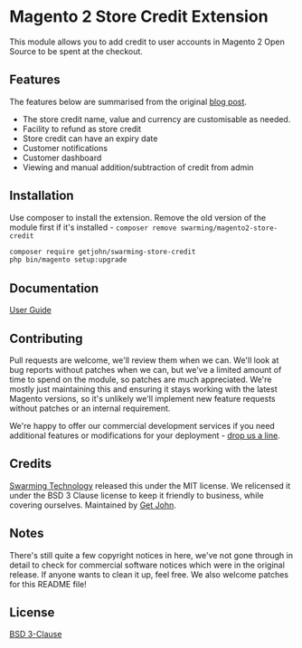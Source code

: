 # Magento 2 Store Credit Extension

This module allows you to add credit to user accounts in Magento 2 Open Source to be spent at the checkout.

## Features
The features below are summarised from the original [blog post](https://swarmingtech.com/blog/post/magento-store-credit).
* The store credit name, value and currency are customisable as needed.
* Facility to refund as store credit
* Store credit can have an expiry date
* Customer notifications
* Customer dashboard
* Viewing and manual addition/subtraction of credit from admin

## Installation
Use composer to install the extension. Remove the old version of the module first if it's installed - `composer remove swarming/magento2-store-credit`
```bash
composer require getjohn/swarming-store-credit
php bin/magento setup:upgrade
```

## Documentation
[User Guide](https://github.com/getjohn/swarming-store-credit/wiki/Store-Credit-Extension-User-Guide)

## Contributing
Pull requests are welcome, we'll review them when we can. We'll look at bug reports without patches when we can, but we've a limited amount of time to spend on the module, so patches are much appreciated. We're mostly just maintaining this and ensuring it stays working with the latest Magento versions, so it's unlikely we'll implement new feature requests without patches or an internal requirement.

We're happy to offer our commercial development services if you need additional features or modifications for your deployment - [drop us a line](https://getjohn.co.uk/).

## Credits
[Swarming Technology](https://swarmingtech.com/) released this under the MIT license. We relicensed it under the BSD 3 Clause license to keep it friendly to business, while covering ourselves.
Maintained by [Get John](https://www.getjohn.co.uk/).

## Notes
There's still quite a few copyright notices in here, we've not gone through in detail to check for commercial software notices which were in the original release. If anyone wants to clean it up, feel free. We also welcome patches for this README file!

## License
[BSD 3-Clause](https://choosealicense.com/licenses/bsd-3-clause/)
